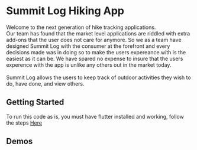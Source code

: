 # Summit Log Hiking App
Welcome to the next generation of hike tracking applications. <br />
Our team has found that the market level applications are riddled with extra add-ons that the user does not care for anymore. So we as a team have designed Summit Log with the consumer at the forefront and every decisions made was in doing so to make the users expereance with is the easiest as it can be. We have spared no expense to insure that the users experence with the app is unlike any others out in the market today. <br /><br />
Summit Log allows the users to keep track of outdoor activities they wish to do, have done, and view others.

## Getting Started

To run this code as is, you must have flutter installed and working, follow the steps [Here](https://flutter.io/)

## Demos


